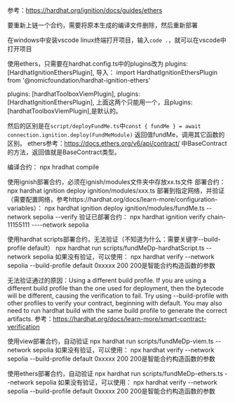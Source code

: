 参考：https://hardhat.org/ignition/docs/guides/ethers

要重新上链一个合约，需要将原本生成的编译文件删除，然后重新部署

在windows中安装vscode
linux终端打开项目，输入```code .```，就可以在vscode中打开项目

 使用ethers，只需要在hardhat.config.ts中的plugins改为
 plugins: [HardhatIgnitionEthersPlugin],
 导入： import HardhatIgnitionEthersPlugin from '@nomicfoundation/hardhat-ignition-ethers'

plugins: [hardhatToolboxViemPlugin],
plugins: [HardhatIgnitionEthersPlugin],
上面这两个只能用一个，且plugins: [hardhatToolboxViemPlugin],是默认的。

然后的区别是在```script/deployFundMe.ts```中```const { fundMe } = await connection.ignition.deploy(FundMeModule)```
返回值fundMe，调用其它函数的区别。
ethers参考：https://docs.ethers.org/v6/api/contract/   中BaseContract的方法，返回值就是BaseContract类型。

编译合约：
npx hradhat compile
 
使用ignish部署合约，必须在ignish/modules文件夹中存放xx.ts文件
部署合约：
npx hardhat ignition deploy ignition/modules/xxx.ts
部署到指定网络，并验证（需要配置网络，参考https://hardhat.org/docs/learn-more/configuration-variables）：
 npx hardhat ignition deploy ignition/modules/fundMe.ts --network sepolia --verify
 验证已部署合约：
 npx hardhat ignition verify chain-11155111 ----network sepolia

使用hardhat scripts部署合约，无法验证（不知道为什么：需要关键字--build-profile default）
npx hardhat run scripts/fundMeDp-hardhatScript.ts --network sepolia
如果没有验证，可以使用：
npx hardhat verify --network sepolia --build-profile default 0xxxxx  200
200是智能合约构造函数的参数

无法验证通过的原因：Using a different build profile. If you are using a different build profile than the one used for deployment, then the bytecode will be different, causing the verification to fail. Try using --build-profile with other profiles to verify your contract, beginning with default. You may also need to run hardhat build with the same build profile to generate the correct artifacts.
参考：https://hardhat.org/docs/learn-more/smart-contract-verification

使用view部署合约，自动验证
npx hardhat run scripts/fundMeDp-viem.ts --network sepolia
如果没有验证，可以使用：
npx hardhat verify --network sepolia --build-profile default 0xxxxx  200
200是智能合约构造函数的参数

使用ethers部署合约，自动验证
npx hardhat run scripts/fundMeDp-ethers.ts --network sepolia
如果没有验证，可以使用：
npx hardhat verify --network sepolia --build-profile default 0xxxxx  200
200是智能合约构造函数的参数